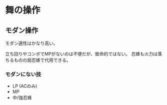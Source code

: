 # 舞の操作

## モダン操作

モダン適性はかなり高い。

立ち回りやコンボでMPがないのは不便だが、致命的ではない。
忍蜂も火力は落ちるものの弱忍蜂で代用できる。

### モダンにない技

- LP (ACのみ)
- MP
- 中/強忍蜂
